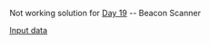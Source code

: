 
Not working solution for [Day 19](https://adventofcode.com/2021/day/19) -- Beacon Scanner

[Input data](../../../../../resources/day19input.txt)
